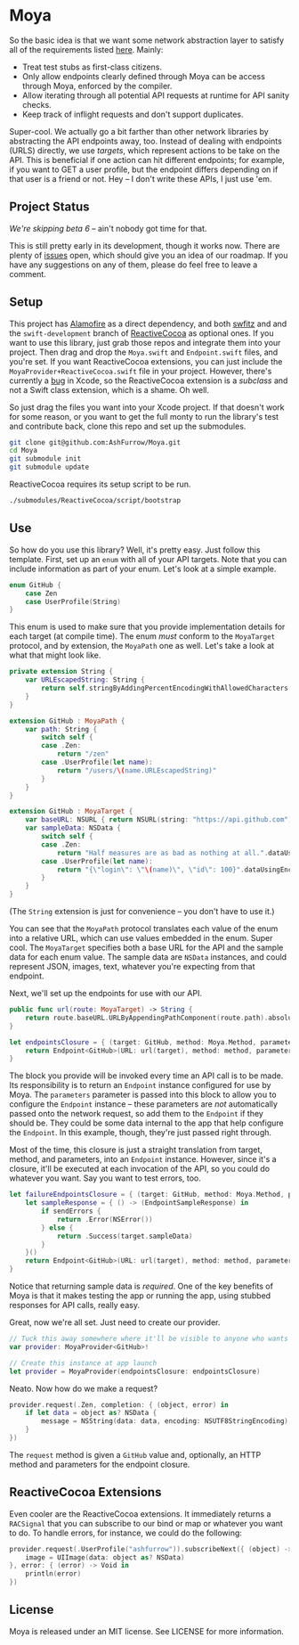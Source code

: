 Moya
================

So the basic idea is that we want some network abstraction layer to satisfy
all of the requirements listed [here](https://github.com/artsy/eidolon/issues/9).
Mainly:

- Treat test stubs as first-class citizens.
- Only allow endpoints clearly defined through Moya can be access through Moya,
enforced by the compiler.
- Allow iterating through all potential API requests at runtime for API sanity 
checks.
- Keep track of inflight requests and don't support duplicates.

Super-cool. We actually go a bit farther than other network libraries by 
abstracting the API endpoints away, too. Instead of dealing with endpoints 
(URLS) directly, we use *targets*, which represent actions to be take on the 
API. This is beneficial if one action can hit different endpoints; for example,
if you want to GET a user profile, but the endpoint differs depending on if that
user is a friend or not. Hey – I don't write these APIs, I just use 'em.

Project Status
----------------

*We're skipping beta 6* – ain't nobody got time for that. 

This is still pretty early in its development, though it works now. There are 
plenty of [issues](https://github.com/AshFurrow/Moya/issues) open, which should 
give you an idea of our roadmap. If you have any suggestions on any of them, 
please do feel free to leave a comment. 

Setup
----------------

This project has [Alamofire](https://github.com/Alamofire/Alamofire) as a direct
dependency, and both [swfitz](https://github.com/maxpow4h/swiftz) and and the 
`swift-development` branch of [ReactiveCocoa](https://github.com/reactivecocoa/reactivecocoa/tree/swift-development)
as optional ones. If you want to use this library, just grab those repos and 
integrate them into your project. Then drag and drop the `Moya.swift` and 
`Endpoint.swift` files, and you're set. If you want ReactiveCocoa extensions, 
you can just include the `MoyaProvider+ReactiveCocoa.swift` file in your project. 
However, there's currently a [bug](http://openradar.appspot.com/radar?id=6365671290044416)
in Xcode, so the ReactiveCocoa extension is a *subclass* and not a Swift class
extension, which is a shame. Oh well. 

So just drag the files you want into your Xcode project. If that doesn't work 
for some reason, or you want to get the full monty to run the library's test and 
contribute back, clone this repo and set up the submodules.

```sh
git clone git@github.com:AshFurrow/Moya.git
cd Moya
git submodule init
git submodule update
```

ReactiveCocoa requires its setup script to be run. 

```sh
./submodules/ReactiveCocoa/script/bootstrap 
```

Use
----------------

So how do you use this library? Well, it's pretty easy. Just follow this 
template. First, set up an `enum` with all of your API targets. Note that you 
can include information as part of your enum. Let's look at a simple example.

```swift
enum GitHub {
    case Zen
    case UserProfile(String)
}
```

This enum is used to make sure that you provide implementation details for each
target (at compile time). The enum *must* conform to the `MoyaTarget` protocol, 
and by extension, the `MoyaPath` one as well. Let's take a look at what that 
might look like. 

```swift
private extension String {
    var URLEscapedString: String {
        return self.stringByAddingPercentEncodingWithAllowedCharacters(NSCharacterSet.URLHostAllowedCharacterSet())
    }
}

extension GitHub : MoyaPath {
    var path: String {
        switch self {
        case .Zen:
            return "/zen"
        case .UserProfile(let name):
            return "/users/\(name.URLEscapedString)"
        }
    }
}

extension GitHub : MoyaTarget {
    var baseURL: NSURL { return NSURL(string: "https://api.github.com") }
    var sampleData: NSData {
        switch self {
        case .Zen:
            return "Half measures are as bad as nothing at all.".dataUsingEncoding(NSUTF8StringEncoding)!
        case .UserProfile(let name):
            return "{\"login\": \"\(name)\", \"id\": 100}".dataUsingEncoding(NSUTF8StringEncoding)!
        }
    }
}

```

(The `String` extension is just for convenience – you don't have to use it.)

You can see that the `MoyaPath` protocol translates each value of the enum into
a relative URL, which can use values embedded in the enum. Super cool. 
The `MoyaTarget` specifies both a base URL for the API and the sample data for 
each enum value. The sample data are `NSData` instances, and could represent 
JSON, images, text, whatever you're expecting from that endpoint.

Next, we'll set up the endpoints for use with our API. 

```swift
public func url(route: MoyaTarget) -> String {
    return route.baseURL.URLByAppendingPathComponent(route.path).absoluteString
}

let endpointsClosure = { (target: GitHub, method: Moya.Method, parameters: [String: AnyObject]) -> Endpoint<GitHub> in
    return Endpoint<GitHub>(URL: url(target), method: method, parameters: parameters, sampleResponse: .Success(target.sampleData))
}
```

The block you provide will be invoked every time an API call is to be made. Its
responsibility is to return an `Endpoint` instance configured for use by Moya. 
The `parameters` parameter is passed into this block to allow you to configure
the `Endpoint` instance – these parameters are *not* automatically passed onto
the network request, so add them to the `Endpoint` if they should be. They could 
be some data internal to the app that help configure the `Endpoint`. In this 
example, though, they're just passed right through.

Most of the time, this closure is just a straight translation from target, 
method, and parameters, into an `Endpoint` instance. However, since it's a 
closure, it'll be executed at each invocation of the API, so you could do 
whatever you want. Say you want to test errors, too. 

```swift
let failureEndpointsClosure = { (target: GitHub, method: Moya.Method, parameters: [String: AnyObject]) -> Endpoint<GitHub> in
    let sampleResponse = { () -> (EndpointSampleResponse) in
        if sendErrors {
            return .Error(NSError())
        } else {
            return .Success(target.sampleData)
        }
    }()
    return Endpoint<GitHub>(URL: url(target), method: method, parameters: parameters, sampleResponse: sampleResponse)
}
```

Notice that returning sample data is *required*. One of the key benefits of Moya
is that it makes testing the app or running the app, using stubbed responses for
API calls, really easy. 

Great, now we're all set. Just need to create our provider. 

```swift
// Tuck this away somewhere where it'll be visible to anyone who wants to use it
var provider: MoyaProvider<GitHub>!

// Create this instance at app launch
let provider = MoyaProvider(endpointsClosure: endpointsClosure)
```

Neato. Now how do we make a request?

```swift
provider.request(.Zen, completion: { (object, error) in
    if let data = object as? NSData {
        message = NSString(data: data, encoding: NSUTF8StringEncoding)
    }
})
```

The `request` method is given a `GitHub` value and, optionally, an HTTP method 
and parameters for the endpoint closure.

ReactiveCocoa Extensions
----------------

Even cooler are the ReactiveCocoa extensions. It immediately returns a  
`RACSignal` that you can subscribe to our bind or map or whatever you want to 
do. To handle errors, for instance, we could do the following:

```swift
provider.request(.UserProfile("ashfurrow")).subscribeNext({ (object) -> Void in
    image = UIImage(data: object as? NSData)
}, error: { (error) -> Void in
    println(error)
})
```

License
----------------

Moya is released under an MIT license. See LICENSE for more information.
